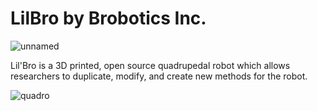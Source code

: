 # LilBro by Brobotics Inc. 

![unnamed](https://user-images.githubusercontent.com/31290912/50610621-457b3b80-0e99-11e9-8657-c68ecaf14f45.jpg)



Lil'Bro is a 3D printed, open source quadrupedal robot which allows researchers to duplicate, modify, and create new methods for the robot. 

![quadro](https://user-images.githubusercontent.com/31290912/50610673-6d6a9f00-0e99-11e9-9680-436eacbdb2c7.png)
